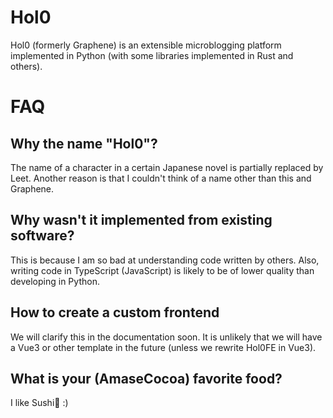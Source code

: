 # Hol0
Hol0 (formerly Graphene) is an extensible microblogging platform implemented in Python (with some libraries implemented in Rust and others).

# FAQ
## Why the name "Hol0"?
The name of a character in a certain Japanese novel is partially replaced by Leet. Another reason is that I couldn't think of a name other than this and Graphene.

## Why wasn't it implemented from existing software?
This is because I am so bad at understanding code written by others. Also, writing code in TypeScript (JavaScript) is likely to be of lower quality than developing in Python.

## How to create a custom frontend
We will clarify this in the documentation soon. It is unlikely that we will have a Vue3 or other template in the future (unless we rewrite Hol0FE in Vue3).

## What is your (AmaseCocoa) favorite food?
I like Sushi🍣 :)
